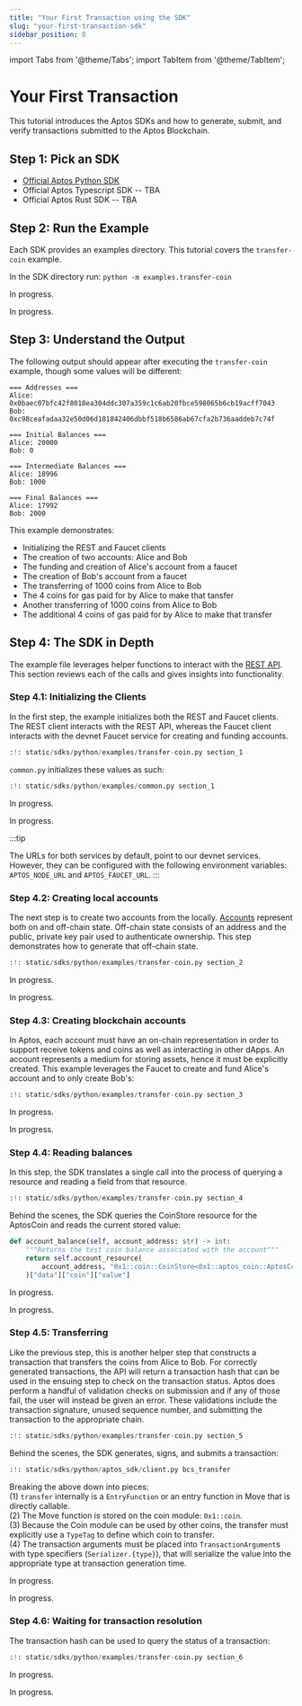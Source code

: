 ```yaml
---
title: "Your First Transaction using the SDK"
slug: "your-first-transaction-sdk"
sidebar_position: 0
---
```


import Tabs from '@theme/Tabs';
import TabItem from '@theme/TabItem';

# Your First Transaction

This tutorial introduces the Aptos SDKs and how to generate, submit, and verify transactions submitted to the Aptos Blockchain.

## Step 1: Pick an SDK

* [Official Aptos Python SDK][python-sdk]
* Official Aptos Typescript SDK -- TBA
* Official Aptos Rust SDK -- TBA

## Step 2: Run the Example

Each SDK provides an examples directory. This tutorial covers the `transfer-coin` example.

<Tabs>
  <TabItem value="python" label="Python">

In the SDK directory run: `python -m examples.transfer-coin`
  </TabItem>
  <TabItem value="rust" label="Rust">

In progress.
  </TabItem>
  <TabItem value="typescript" label="Typescript">

In progress.
  </TabItem>
</Tabs>

## Step 3: Understand the Output

The following output should appear after executing the `transfer-coin` example, though some values will be different:

```
=== Addresses ===
Alice: 0x0baec07bfc42f8018ea304ddc307a359c1c6ab20fbce598065b6cb19acff7043
Bob: 0xc98ceafadaa32e50d06d181842406dbbf518b6586ab67cfa2b736aaddeb7c74f

=== Initial Balances ===
Alice: 20000
Bob: 0

=== Intermediate Balances ===
Alice: 18996
Bob: 1000

=== Final Balances ===
Alice: 17992
Bob: 2000
```

This example demonstrates:

* Initializing the REST and Faucet clients
* The creation of two accounts: Alice and Bob
* The funding and creation of Alice's account from a faucet
* The creation of Bob's account from a faucet
* The transferring of 1000 coins from Alice to Bob
* The 4 coins for gas paid for by Alice to make that tansfer
* Another transferring of 1000 coins from Alice to Bob
* The additional 4 coins of gas paid for by Alice to make that transfer

## Step 4: The SDK in Depth

The example file leverages helper functions to interact with the [REST API][rest_spec]. This section reviews each of the calls and gives insights into functionality.

### Step 4.1: Initializing the Clients

In the first step, the example initializes both the REST and Faucet clients. The REST client interacts with the REST API, whereas the Faucet client interacts with the devnet Faucet service for creating and funding accounts.

<Tabs>
  <TabItem value="python" label="Python">

```python
:!: static/sdks/python/examples/transfer-coin.py section_1
```

`common.py` initializes these values as such:
```python
:!: static/sdks/python/examples/common.py section_1
```
  </TabItem>
  <TabItem value="rust" label="Rust">

In progress.
  </TabItem>
  <TabItem value="typescript" label="Typescript">

In progress.
  </TabItem>
</Tabs>

:::tip

The URLs for both services by default, point to our devnet services. However, they can be configured with the following environment variables: `APTOS_NODE_URL` and `APTOS_FAUCET_URL`.
:::

### Step 4.2: Creating local accounts

The next step is to create two accounts from the locally. [Accounts][account_basics] represent both on and off-chain state. Off-chain state consists of an address and the public, private key pair used to authenticate ownership. This step demonstrates how to generate that off-chain state.

<Tabs>
  <TabItem value="python" label="Python">

```python
:!: static/sdks/python/examples/transfer-coin.py section_2
```
  </TabItem>
  <TabItem value="rust" label="Rust">

In progress.
  </TabItem>
  <TabItem value="typescript" label="Typescript">

In progress.
  </TabItem>
</Tabs>

### Step 4.3: Creating blockchain accounts

In Aptos, each account must have an on-chain representation in order to support receive tokens and coins as well as interacting in other dApps. An account represents a medium for storing assets, hence it must be explicitly created. This example leverages the Faucet to create and fund Alice's account and to only create Bob's:

<Tabs>
  <TabItem value="python" label="Python">

```python
:!: static/sdks/python/examples/transfer-coin.py section_3
```
  </TabItem>
  <TabItem value="rust" label="Rust">

In progress.
  </TabItem>
  <TabItem value="typescript" label="Typescript">

In progress.
  </TabItem>
</Tabs>

### Step 4.4: Reading balances

In this step, the SDK translates a single call into the process of querying a resource and reading a field from that resource.

<Tabs>
  <TabItem value="python" label="Python">

```python
:!: static/sdks/python/examples/transfer-coin.py section_4
```

Behind the scenes, the SDK queries the CoinStore resource for the AptosCoin and reads the current stored value:
```python
def account_balance(self, account_address: str) -> int:
    """Returns the test coin balance associated with the account"""
    return self.account_resource(
        account_address, "0x1::coin::CoinStore<0x1::aptos_coin::AptosCoin>"
    )["data"]["coin"]["value"]
```
  </TabItem>
  <TabItem value="rust" label="Rust">

In progress.
  </TabItem>
  <TabItem value="typescript" label="Typescript">

In progress.
  </TabItem>
</Tabs>

### Step 4.5: Transferring

Like the previous step, this is another helper step that constructs a transaction that transfers the coins from Alice to Bob. For correctly generated transactions, the API will return a transaction hash that can be used in the ensuing step to check on the transaction status. Aptos does perform a handful of validation checks on submission and if any of those fail, the user will instead be given an error. These validations include the transaction signature, unused sequence number, and submitting the transaction to the appropriate chain.

<Tabs>
  <TabItem value="python" label="Python">

```python
:!: static/sdks/python/examples/transfer-coin.py section_5
```

Behind the scenes, the SDK generates, signs, and submits a transaction:
```python
:!: static/sdks/python/aptos_sdk/client.py bcs_transfer
```

Breaking the above down into pieces:<br/>
(1) `transfer` internally is a `EntryFunction` or an entry function in Move that is directly callable.<br/>
(2) The Move function is stored on the coin module: `0x1::coin`.<br/>
(3) Because the Coin module can be used by other coins, the transfer must explicitly use a `TypeTag` to define which coin to transfer.<br/>
(4) The transaction arguments must be placed into `TransactionArgument`s with type specifiers (`Serializer.{type}`), that will serialize the value into the appropriate type at transaction generation time.

  </TabItem>
  <TabItem value="rust" label="Rust">

In progress.
  </TabItem>
  <TabItem value="typescript" label="Typescript">

In progress.
  </TabItem>
</Tabs>

### Step 4.6: Waiting for transaction resolution

The transaction hash can be used to query the status of a transaction:

<Tabs>
  <TabItem value="python" label="Python">

```python
:!: static/sdks/python/examples/transfer-coin.py section_6
```
  </TabItem>
  <TabItem value="rust" label="Rust">

In progress.
  </TabItem>
  <TabItem value="typescript" label="Typescript">

In progress.
  </TabItem>
</Tabs>

[account_basics]: /concepts/basics-accounts
[python-sdk]: /sdks/python-sdk
[rest_spec]: https://fullnode.devnet.aptoslabs.com/v1/spec#/
